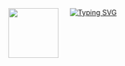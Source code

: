 <img align="left" width="100" src="https://media.tenor.com/dHk-LfzHrtwAAAAi/linux-computer.gif">
&nbsp;&nbsp;&nbsp;&nbsp;
<a href="https://git.io/typing-svg"><img src="https://readme-typing-svg.demolab.com?font=Fira+Code&duration=2000&pause=1&multiline=true&repeat=false&width=700&height=200&lines=Hey%2C+I'm+Mohamed+!;I+hold+a+Master's+degree+in+Bioinformatics+and+am;currently+pursuing+another+Master's+in+Computer+Science%2C+;specializing+in+Data%2C+Algorithms%2C+and+Data+Processing+and+Analysis.+;I+am+proficient+in+Python%2C+Java%2C+and+R%2C+and+have+experience+with+tools+like+TensorFlow%2C+Pandas%2C+and+SQL." alt="Typing SVG" /></a>
